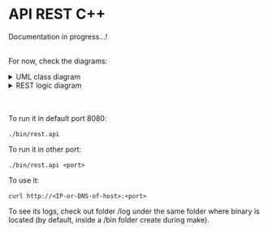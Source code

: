 # API REST C++

Documentation in progress...!
<br><br>

For now, check the diagrams:

<details><summary>UML class diagram</summary><img src="documents/uml-class-diagram.png"></details>
<details><summary>REST logic diagram</summary><img src="documents/restapi-logic-diagram.png"></details>

<br><br>
To run it in default port 8080:

```
./bin/rest.api
```

To run it in other port:

```
./bin/rest.api <port>
```

To use it:

```
curl http://<IP-or-DNS-of-host>:<port>
```

To see its logs, check out folder /log under the same folder where binary is located (by default, inside a /bin folder create during make).
